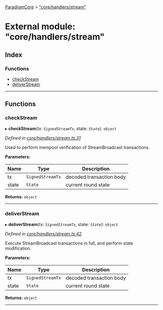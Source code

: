 [ParadigmCore](../README.md) > ["core/handlers/stream"](../modules/_core_handlers_stream_.md)

# External module: "core/handlers/stream"

## Index

### Functions

* [checkStream](_core_handlers_stream_.md#checkstream)
* [deliverStream](_core_handlers_stream_.md#deliverstream)

---

## Functions

<a id="checkstream"></a>

###  checkStream

▸ **checkStream**(tx: *`SignedStreamTx`*, state: *`State`*): `object`

*Defined in [core/handlers/stream.ts:31](https://github.com/paradigmfoundation/paradigmcore/blob/a5bd142/src/core/handlers/stream.ts#L31)*

Used to perform mempool verification of StreamBroadcast transactions.

**Parameters:**

| Name | Type | Description |
| ------ | ------ | ------ |
| tx | `SignedStreamTx` |  decoded transaction body |
| state | `State` |  current round state |

**Returns:** `object`

___
<a id="deliverstream"></a>

###  deliverStream

▸ **deliverStream**(tx: *`SignedStreamTx`*, state: *`State`*): `object`

*Defined in [core/handlers/stream.ts:42](https://github.com/paradigmfoundation/paradigmcore/blob/a5bd142/src/core/handlers/stream.ts#L42)*

Execute StreamBroadcast transactions in full, and perform state modification.

**Parameters:**

| Name | Type | Description |
| ------ | ------ | ------ |
| tx | `SignedStreamTx` |  decoded transaction body |
| state | `State` |  current round state |

**Returns:** `object`

___

